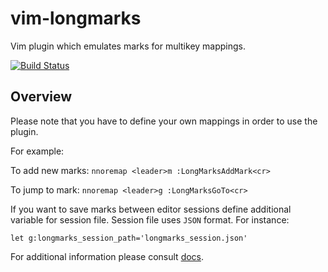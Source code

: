 # vim-longmarks

Vim plugin which emulates marks for multikey mappings.

[![Build Status](https://travis-ci.org/matmarczak/vim-longmarks.svg?branch=master)](https://travis-ci.org/matmarczak/vim-longmarks)

## Overview

Please note that you have to define your own mappings in order
to use the plugin.

For example:

To add new marks:
`nnoremap <leader>m :LongMarksAddMark<cr>`

To jump to mark:
`nnoremap <leader>g :LongMarksGoTo<cr>`

If you want to save marks between editor sessions
define additional variable for session file. Session file
uses `JSON` format. For instance:

`let g:longmarks_session_path='longmarks_session.json'`

For additional information please consult [docs](doc/longmarks.txt).
